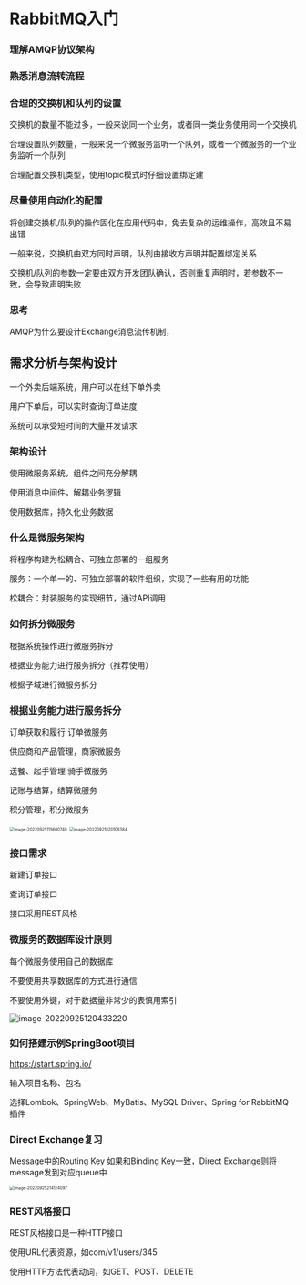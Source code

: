 # RabbitMQ入门

### 理解AMQP协议架构



### 熟悉消息流转流程



### 合理的交换机和队列的设置

交换机的数量不能过多，一般来说同一个业务，或者同一类业务使用同一个交换机

合理设置队列数量，一般来说一个微服务监听一个队列，或者一个微服务的一个业务监听一个队列

合理配置交换机类型，使用topic模式时仔细设置绑定建

### 尽量使用自动化的配置

将创建交换机/队列的操作固化在应用代码中，免去复杂的运维操作，高效且不易出错

一般来说，交换机由双方同时声明，队列由接收方声明并配置绑定关系

交换机/队列的参数一定要由双方开发团队确认，否则重复声明时，若参数不一致，会导致声明失败

### 思考

AMQP为什么要设计Exchange消息流传机制，

## 需求分析与架构设计

一个外卖后端系统，用户可以在线下单外卖

用户下单后，可以实时查询订单进度

系统可以承受短时间的大量并发请求

### 架构设计

使用微服务系统，组件之间充分解耦

使用消息中间件，解耦业务逻辑

使用数据库，持久化业务数据

### 什么是微服务架构

将程序构建为松耦合、可独立部署的一组服务

服务：一个单一的、可独立部署的软件组织，实现了一些有用的功能

松耦合：封装服务的实现细节，通过API调用

### 如何拆分微服务

根据系统操作进行微服务拆分

根据业务能力进行服务拆分（推荐使用）

根据子域进行微服务拆分

### 根据业务能力进行服务拆分

订单获取和履行  订单微服务

供应商和产品管理，商家微服务

送餐、起手管理 骑手微服务

记账与结算，结算微服务

积分管理，积分微服务

<img src="https://typora-imagebed.oss-cn-beijing.aliyuncs.com/img/image-20220925115600740.png" alt="image-20220925115600740" style="zoom:50%;" />

<img src="https://typora-imagebed.oss-cn-beijing.aliyuncs.com/img/image-20220925120106384.png" alt="image-20220925120106384" style="zoom:50%;" />

### 接口需求

新建订单接口

查询订单接口

接口采用REST风格

### 微服务的数据库设计原则

每个微服务使用自己的数据库

不要使用共享数据库的方式进行通信

不要使用外键，对于数据量非常少的表慎用索引

![image-20220925120433220](https://typora-imagebed.oss-cn-beijing.aliyuncs.com/img/image-20220925120433220.png)

### 如何搭建示例SpringBoot项目 

https://start.spring.io/ 

输入项目名称、包名 

选择Lombok、SpringWeb、MyBatis、MySQL Driver、Spring for RabbitMQ 插件

### Direct Exchange复习

Message中的Routing Key 如果和Binding Key一致，Direct Exchange则将message发到对应queue中

<img src="https://typora-imagebed.oss-cn-beijing.aliyuncs.com/img/image-20220925214124097.png" alt="image-20220925214124097" style="zoom:50%;" />

### REST风格接口

REST风格接口是一种HTTP接口

使用URL代表资源，如com/v1/users/345

使用HTTP方法代表动词，如GET、POST、DELETE

